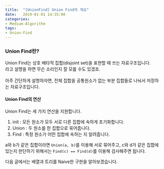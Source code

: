 ```yaml
---
title:  "[UnionFind] Union Find의 개요"
date:   2019-01-01 14:35:00
categories:
- Medium-Algorithm
tags:
- Union-Find
---
```


### Union Find란?
Union Find는 상호 배타적 집합(disjoint set)을 표현할 때 쓰는 자료구조입니다.<br>
라고 설명을 하면 무슨 소리인지 잘 모를 수도 있겠죠.<br><br>
아주 간단하게 설명하자면, 전체 집합을 공통원소가 없는 부분 집합들로 나눠서 저장하는 자료구조입니다.

#### Union Find의 연산
Union Find는 세 가지 연산을 지원합니다.
1. init : 모든 원소가 모두 서로 다른 집합에 속하게 초기화합니다.
2. Union : 두 원소를 한 집합으로 묶어줍니다.
3. Find : 특정 원소가 어떤 집합에 속하는 지 알려줍니다.

a와 b가 같은 집합이라면 `Union(a, b)`를 이용해 서로 묶어주고, c와 d가 같은 집합에 있는지 판단하기 위해서는 `Find(c) == Find(d)`를 이용해 검사해주면 됩니다.

다음 글에서는 배열과 트리를 Naive한 구현을 알아보겠습니다.

